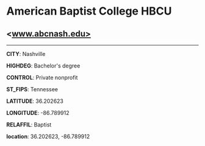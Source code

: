 # American Baptist College HBCU
## <www.abcnash.edu>
---
**CITY**: Nashville

**HIGHDEG**: Bachelor's degree

**CONTROL**: Private nonprofit

**ST_FIPS**: Tennessee

**LATITUDE**: 36.202623

**LONGITUDE**: -86.789912

**RELAFFIL**: Baptist

**location**: 36.202623, -86.789912